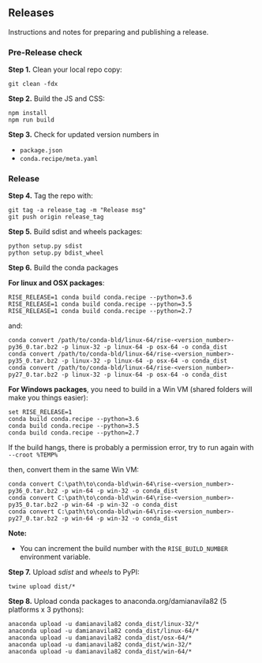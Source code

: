 ## Releases

Instructions and notes for preparing and publishing a release.

### Pre-Release check

**Step 1.** Clean your local repo copy:

    git clean -fdx

**Step 2.** Build the JS and CSS:

    npm install
    npm run build

**Step 3.** Check for updated version numbers in

* `package.json`
* `conda.recipe/meta.yaml`

### Release

**Step 4.** Tag the repo with:

    git tag -a release_tag -m "Release msg"
    git push origin release_tag

**Step 5.** Build sdist and wheels packages:

    python setup.py sdist
    python setup.py bdist_wheel

**Step 6.** Build the conda packages

**For linux and OSX packages**:

    RISE_RELEASE=1 conda build conda.recipe --python=3.6
    RISE_RELEASE=1 conda build conda.recipe --python=3.5
    RISE_RELEASE=1 conda build conda.recipe --python=2.7

and:

    conda convert /path/to/conda-bld/linux-64/rise-<version_number>-py36_0.tar.bz2 -p linux-32 -p linux-64 -p osx-64 -o conda_dist
    conda convert /path/to/conda-bld/linux-64/rise-<version_number>-py35_0.tar.bz2 -p linux-32 -p linux-64 -p osx-64 -o conda_dist
    conda convert /path/to/conda-bld/linux-64/rise-<version_number>-py27_0.tar.bz2 -p linux-32 -p linux-64 -p osx-64 -o conda_dist


**For Windows packages**, you need to build in a Win VM (shared folders will make
you things easier):

    set RISE_RELEASE=1
    conda build conda.recipe --python=3.6
    conda build conda.recipe --python=3.5
    conda build conda.recipe --python=2.7

If the build hangs, there is probably a permission error, try to run
again with `--croot %TEMP%`

then, convert them in the same Win VM:

    conda convert C:\path\to\conda-bld\win-64\rise-<version_number>-py36_0.tar.bz2 -p win-64 -p win-32 -o conda_dist
    conda convert C:\path\to\conda-bld\win-64\rise-<version_number>-py35_0.tar.bz2 -p win-64 -p win-32 -o conda_dist
    conda convert C:\path\to\conda-bld\win-64\rise-<version_number>-py27_0.tar.bz2 -p win-64 -p win-32 -o conda_dist

**Note:**

* You can increment the build number with the `RISE_BUILD_NUMBER`
  environment variable.

**Step 7.** Upload *sdist* and *wheels* to PyPI:

    twine upload dist/*

**Step 8.** Upload conda packages to anaconda.org/damianavila82
   (5 platforms x 3 pythons):

    anaconda upload -u damianavila82 conda_dist/linux-32/*
    anaconda upload -u damianavila82 conda_dist/linux-64/*
    anaconda upload -u damianavila82 conda_dist/osx-64/*
    anaconda upload -u damianavila82 conda_dist/win-32/*
    anaconda upload -u damianavila82 conda_dist/win-64/*
